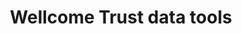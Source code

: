 ---
layout: default
description: Machine Learning tools, other scripts they use to analyze + visualize
  grant proposals and outcomes from their public data
last_edit: Thu, 03 Feb 2022 19:32:13 GMT
location: https://github.com/wellcometrust
shortname: wellcome_trust_grants
title: Wellcome Trust data tools
uuid: 9d6d4e5a-5c8d-486a-b9bd-dc1f0485041f
---